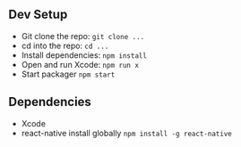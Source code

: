 ## Dev Setup
- Git clone the repo: `git clone ...`
- cd into the repo: `cd ...`
- Install dependencies: `npm install`
- Open and run Xcode: `npm run x`
- Start packager `npm start`

## Dependencies
- Xcode
- react-native install globally `npm install -g react-native`
